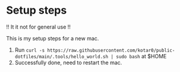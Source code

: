 # Setup steps

!! It it not for general use !!

This is my setup steps for a new mac.

1. Run `curl -s https://raw.githubusercontent.com/kotar0/public-dotfiles/main/.tools/hello_world.sh | sudo bash` at $HOME
2. Successfully done, need to restart the mac.

